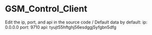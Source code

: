 # GSM_Control_Client 
Edit the ip, port, and api in the source code / 
Default data by default: ip: 0.0.0.0 port: 9710 api: tyujt55hftghj56esdggj5yfgbn5dfg
